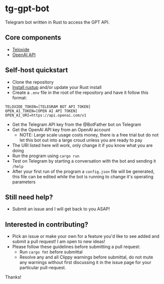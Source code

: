 # tg-gpt-bot
Telegram bot written in Rust to access the GPT API.

## Core components
- [Teloxide](https://github.com/teloxide/teloxide)
- [OpenAI API](https://beta.openai.com/docs/api-reference/introduction)

## Self-host quickstart
- Clone the repository
- [Install rustup](https://rustup.rs/) and/or update your Rust install
- Create a `.env` file in the root of the repository and have it follow this format:
```
TELOXIDE_TOKEN=[TELEGRAM BOT API TOKEN]
OPEN_AI_TOKEN=[OPEN AI API TOKEN]
OPEN_AI_URI=https://api.openai.com/v1
```
  - Get the Telegram API key from the @BotFather bot on Telegram
  - Get the OpenAI API key from an OpenAI account
    - NOTE: Large scale usage costs money, there is a free trial but do not let this bot out into a large croud unless you are ready to pay
  - The URI listed here will work, only change it if you know what you are doing
- Run the program using `cargo run`
- Test on Telegram by starting a conversation with the bot and sending it `/help`
- After your first run of the program a `config.json` file will be generated, this file can be edited while the bot is running to change it's operating parameters

## Still need help?
- Submit an issue and I will get back to you ASAP!

## Interested in contributing?
- Pick an issue or make your own for a feature you'd like to see added and submit a pull request! I am open to new ideas!
- Please follow these guidelines before submitting a pull request:
  - Run `cargo fmt` before submittal
  - Resolve any and all Clippy warnings before submittal, do not mute any warnings without first discussing it in the issue page for your particular pull-request.

Thanks!
